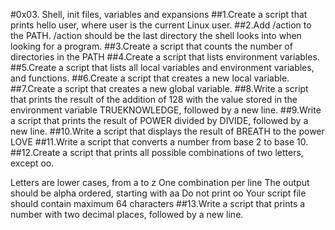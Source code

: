 #0x03. Shell, init files, variables and expansions
##1.Create a script that prints hello user, where user is the current Linux user.
##2.Add /action to the PATH. /action should be the last directory the shell looks into when looking for a program.
##3.Create a script that counts the number of directories in the PATH
##4.Create a script that lists environment variables.
##5.Create a script that lists all local variables and environment variables, and functions.
##6.Create a script that creates a new local variable.
##7.Create a script that creates a new global variable.
##8.Write a script that prints the result of the addition of 128 with the value stored in the environment variable TRUEKNOWLEDGE, followed by a new line.
##9.Write a script that prints the result of POWER divided by DIVIDE, followed by a new line.
##10.Write a script that displays the result of BREATH to the power LOVE
##11.Write a script that converts a number from base 2 to base 10.
##12.Create a script that prints all possible combinations of two letters, except oo.

Letters are lower cases, from a to z
One combination per line
The output should be alpha ordered, starting with aa
Do not print oo
Your script file should contain maximum 64 characters
##13.Write a script that prints a number with two decimal places, followed by a new line.
